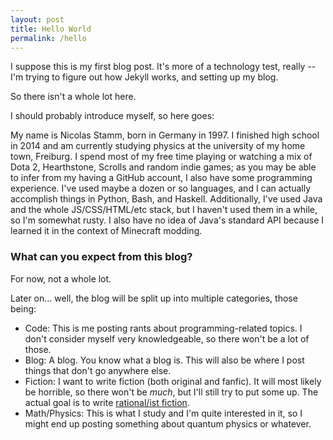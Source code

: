 ```yaml
---
layout: post
title: Hello World
permalink: /hello
---
```


I suppose this is my first blog post. It's more of a technology test, really -- I'm trying to figure out how Jekyll works, and setting up my blog.

So there isn't a whole lot here.

I should probably introduce myself, so here goes:

My name is Nicolas Stamm, born in Germany in 1997. I finished high school in 2014 and am currently studying physics at the university of my home town, Freiburg. I spend most of my free time playing or watching a mix of Dota 2, Hearthstone, Scrolls and random indie games; as you may be able to infer from my having a GitHub account, I also have some programming experience. I've used maybe a dozen or so languages, and I can actually accomplish things in Python, Bash, and Haskell. Additionally, I've used Java and the whole JS/CSS/HTML/etc stack, but I haven't used them in a while, so I'm somewhat rusty. I also have no idea of Java's standard API because I learned it in the context of Minecraft modding.

### What can you expect from this blog?

For now, not a whole lot.

Later on... well, the blog will be split up into multiple categories, those being:

 - Code: This is me posting rants about programming-related topics. I don't consider myself very knowledgeable, so there won't be a lot of those.
 - Blog: A blog. You know what a blog is. This will also be where I post things that don't go anywhere else.
 - Fiction: I want to write fiction (both original and fanfic). It will most likely be horrible, so there won't be *much*, but I'll still try to put some up. The actual goal is to write [rational/ist fiction](http://tvtropes.org/pmwiki/pmwiki.php/Main/RationalFic).
 - Math/Physics: This is what I study and I'm quite interested in it, so I might end up posting something about quantum physics or whatever.
